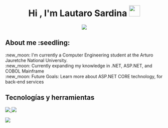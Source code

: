 <!--## Hola, soy Lautaro Sardina 👋-->
<h1 align="center"><b>Hi , I'm Lautaro Sardina </b><img src="https://media.giphy.com/media/hvRJCLFzcasrR4ia7z/giphy.gif" width="35"></h1>
<!--  -->
<p align="center">
  <a href="https://github.com/DenverCoder1/readme-typing-svg" target="_blank"><img src="https://readme-typing-svg.herokuapp.com?font=Time+New+Roman&color=cyan&size=25&center=true&vCenter=true&width=700&height=100&lines=aspiring+Back-End+developer..<3;++;Computer+Engineering+student"></a>
</p>

<h2 align="left"> <b>About me :seedling:</b>
</h2>
<p>
  :new_moon: I'm currently a Computer Engineering student at the Arturo Jauretche National University.  
  <br>
  :new_moon: Currently expanding my knowledge in .NET, ASP.NET, and COBOL Mainframe
  <br>
  :new_moon: Future Goals: Learn more about ASP.NET CORE technology, for back-end services
   
</p>
<h2 align="left"> <b>Tecnologías y herramientas</b>
</h2>
<p align="left">
  <a href="https://skillicons.dev" target="_blank"> 
    <img src="https://skillicons.dev/icons?i=cs,dotnet,sqlite,visualstudio,git" />
    <img src="https://img.shields.io/badge/COBOL-blue" />
  </a>
</p>

<a href="https://www.youtube.com/watch?v=dQw4w9WgXcQ"><img src="https://user-images.githubusercontent.com/73097560/115834477-dbab4500-a447-11eb-908a-139a6edaec5c.gif"></a>


<!--**lautarosard/lautarosard** is a ✨ _special_ ✨ repository because its `README.md` (this file) appears on your GitHub profile. /-->




